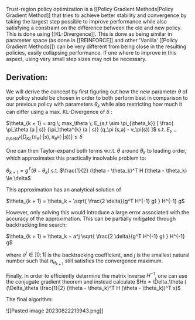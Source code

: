 Trust-region policy optimization is a [[Policy Gradient Methods|Policy Gradient Method]] that tries to achieve better stability and convergence by taking the largest step possible to improve performance while also satisfying a constraint on the difference between the old and new policy. This is done using [[KL-Divergence]]. 
This is done as being similar in parameter space (as done in [[REINFORCE]] and other 'Vanilla' [[Policy Gradient Methods]]) can be very different from being close in the resulting policies, easily collapsing performance. If one where to improve in this aspect, using very small step sizes may not be necessary.  

## Derivation:
We will derive the concept by first figuring out how the new parameter $\theta$ of our policy should be chosen in order to both perform best in comparison to our previous policy with parameters $\theta_k$ while also restricting how much it can differ using a max. KL-Divergence of $\delta$ :

$\theta_{k + 1} = arg \; max_\theta \; E_{s,t \sim \pi_{\theta_k}} [ \frac{ \pi_\theta (a | s)} {\pi_\theta^{k}  (a | s)}  (q_\pi (s,a) - v_\pi(s)) ]$ s.t. $E_{s \sim \pi_theta^k} [ D_{KL} (\pi_\theta(\cdot | s), \pi_{\theta^k}(\cdot | s) ) ] \le \delta$

One can then Taylor-expand both terms w.r.t. $\theta$ around $\theta_k$ to leading order, which approximates this practically insolvable problem to:

$\theta_{k + 1} = g^T (\theta - \theta_k)$ s.t. $\frac{1}{2} (\theta - \theta_k)^T H (\theta - \theta_k) \le \delta$ 

This approximation has an analytical solution of

$\theta_{k + 1} = \theta_k + \sqrt{ \frac{2 \delta}{g^T H^{-1} g} } H^{-1} g$

However, only solving this would introduce a large error associated with the accuracy of the approximation. This can be partially mitigated through backtracking line search:

$\theta_{k + 1} = \theta_k + a^j \sqrt{ \frac{2 \delta}{g^T H^{-1} g} } H^{-1} g$

where $a^j \in ]0; 1[$ is the backtracking coefficient, and $j$ is the smallest natural number such that $\pi_{\theta_{k + 1}}$  still satisfies the convergence maximum.

Finally, in order to efficiently determine the matrix inverse $H^{-1}$, one can use the conjugate gradient theorem and instead calculate $Hx = \Delta_\theta ( (\Delta_\theta  \frac{1}{2} (\theta - \theta_k)^T H (\theta - \theta_k))^T x)$ 

The final algorithm:

![[Pasted image 20230822213943.png]]
